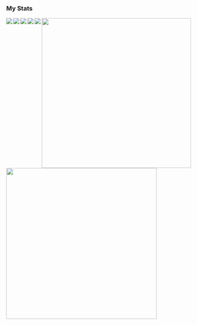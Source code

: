 ### My Stats
<img align="left" src="https://img.shields.io/badge/c%23-%23239120.svg?style=for-the-badge&logo=c-sharp&logoColor=white"/>
<img align="left" src="https://img.shields.io/badge/c++-%2300599C.svg?style=for-the-badge&logo=c%2B%2B&logoColor=white"/>
<img align="left" src="https://img.shields.io/badge/javascript-%23323330.svg?style=for-the-badge&logo=javascript&logoColor=%23F7DF1E"/>
<img align="left" src="https://img.shields.io/badge/Visual%20Studio%20Code-0078d7.svg?style=for-the-badge&logo=visual-studio-code&logoColor=white"/>
<img align="left" src="https://img.shields.io/badge/Visual%20Studio-5C2D91.svg?style=for-the-badge&logo=visual-studio&logoColor=white"/>

<img align="left" width="400" src="https://github-readme-stats.vercel.app/api/top-langs/?username=kttra&layout=compact&theme=github_dark&show_icons=true)](https://github.com/kttra"/>
<img align="left" width="403" src="https://github-readme-stats.vercel.app/api?username=kttra&hide=contribs,issues,stars,rank&show_icons=true&show_icons=true&count_private=true&theme=github_dark&include_all_commits=true&hide_rank=true"/>
